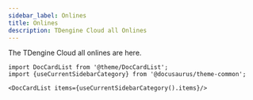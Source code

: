 ```yaml
---
sidebar_label: Onlines
title: Onlines
description: TDengine Cloud all Onlines
---
```


The TDengine Cloud all onlines are here.

```mdx-code-block
import DocCardList from '@theme/DocCardList';
import {useCurrentSidebarCategory} from '@docusaurus/theme-common';

<DocCardList items={useCurrentSidebarCategory().items}/>
```
